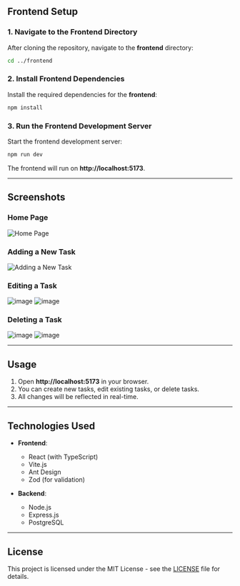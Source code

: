 
## Frontend Setup

### 1. Navigate to the Frontend Directory

After cloning the repository, navigate to the **frontend** directory:

```bash
cd ../frontend
```

### 2. Install Frontend Dependencies

Install the required dependencies for the **frontend**:

```bash
npm install
```

### 3. Run the Frontend Development Server

Start the frontend development server:

```bash
npm run dev
```

The frontend will run on **http://localhost:5173**.

---

## Screenshots

### Home Page
![Home Page](https://github.com/user-attachments/assets/21abadd5-5fb0-4f12-84db-52ac52c9ec2d)


### Adding a New Task
![Adding a New Task](https://github.com/user-attachments/assets/b10de85e-be4c-44d4-903a-0e49b1a48275)


### Editing a Task
![image](https://github.com/user-attachments/assets/a2c73cf8-68ee-4dfe-a31a-0994e51cfdce)
![image](https://github.com/user-attachments/assets/f24ffbbd-e973-474d-a328-db9f9260483c)

### Deleting a Task
![image](https://github.com/user-attachments/assets/a50df206-3b84-4aad-86dc-8dd92599d23a)
![image](https://github.com/user-attachments/assets/9e966b22-49c2-4e43-973c-b664f72b0386)


---

## Usage

1. Open **http://localhost:5173** in your browser.
2. You can create new tasks, edit existing tasks, or delete tasks.
3. All changes will be reflected in real-time.

---

## Technologies Used

- **Frontend**:
  - React (with TypeScript)
  - Vite.js
  - Ant Design
  - Zod (for validation)

- **Backend**:
  - Node.js
  - Express.js
  - PostgreSQL

---

## License

This project is licensed under the MIT License - see the [LICENSE](LICENSE) file for details.
